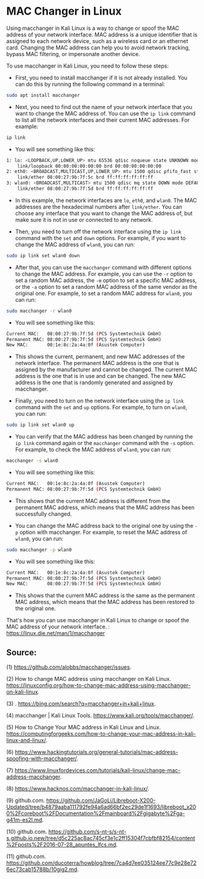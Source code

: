 # MAC Changer in Linux

Using macchanger in Kali Linux is a way to change or spoof the MAC address of your network interface. MAC address is a unique identifier that is assigned to each network device, such as a wireless card or an ethernet card. Changing the MAC address can help you to avoid network tracking, bypass MAC filtering, or impersonate another device.

To use macchanger in Kali Linux, you need to follow these steps:

- First, you need to install macchanger if it is not already installed. You can do this by running the following command in a terminal:

```bash
sudo apt install macchanger
```

- Next, you need to find out the name of your network interface that you want to change the MAC address of. You can use the `ip link` command to list all the network interfaces and their current MAC addresses. For example:

```bash
ip link
```

- You will see something like this:

```bash
1: lo: <LOOPBACK,UP,LOWER_UP> mtu 65536 qdisc noqueue state UNKNOWN mode DEFAULT group default qlen 1000
    link/loopback 00:00:00:00:00:00 brd 00:00:00:00:00:00
2: eth0: <BROADCAST,MULTICAST,UP,LOWER_UP> mtu 1500 qdisc pfifo_fast state UP mode DEFAULT group default qlen 1000
    link/ether 08:00:27:9b:7f:5c brd ff:ff:ff:ff:ff:ff
3: wlan0: <BROADCAST,MULTICAST> mtu 1500 qdisc mq state DOWN mode DEFAULT group default qlen 1000
    link/ether 08:00:27:9b:7f:5d brd ff:ff:ff:ff:ff:ff
```

- In this example, the network interfaces are `lo`, `eth0`, and `wlan0`. The MAC addresses are the hexadecimal numbers after `link/ether`. You can choose any interface that you want to change the MAC address of, but make sure it is not in use or connected to any network.

- Then, you need to turn off the network interface using the `ip link` command with the `set` and `down` options. For example, if you want to change the MAC address of `wlan0`, you can run:

```bash
sudo ip link set wlan0 down
```

- After that, you can use the `macchanger` command with different options to change the MAC address. For example, you can use the `-r` option to set a random MAC address, the `-m` option to set a specific MAC address, or the `-a` option to set a random MAC address of the same vendor as the original one. For example, to set a random MAC address for `wlan0`, you can run:

```bash
sudo macchanger -r wlan0
```

- You will see something like this:

```bash
Current MAC:   08:00:27:9b:7f:5d (PCS Systemtechnik GmbH)
Permanent MAC: 08:00:27:9b:7f:5d (PCS Systemtechnik GmbH)
New MAC:       00:1e:8c:2a:4a:0f (Asustek Computer)
```

- This shows the current, permanent, and new MAC addresses of the network interface. The permanent MAC address is the one that is assigned by the manufacturer and cannot be changed. The current MAC address is the one that is in use and can be changed. The new MAC address is the one that is randomly generated and assigned by macchanger.

- Finally, you need to turn on the network interface using the `ip link` command with the `set` and `up` options. For example, to turn on `wlan0`, you can run:

```bash
sudo ip link set wlan0 up
```

- You can verify that the MAC address has been changed by running the `ip link` command again or the `macchanger` command with the `-s` option. For example, to check the MAC address of `wlan0`, you can run:

```bash
macchanger -s wlan0
```

- You will see something like this:

```bash
Current MAC:   00:1e:8c:2a:4a:0f (Asustek Computer)
Permanent MAC: 08:00:27:9b:7f:5d (PCS Systemtechnik GmbH)
```

- This shows that the current MAC address is different from the permanent MAC address, which means that the MAC address has been successfully changed.

- You can change the MAC address back to the original one by using the `-p` option with macchanger. For example, to reset the MAC address of `wlan0`, you can run:

```bash
sudo macchanger -p wlan0
```

- You will see something like this:

```bash
Current MAC:   00:1e:8c:2a:4a:0f (Asustek Computer)
Permanent MAC: 08:00:27:9b:7f:5d (PCS Systemtechnik GmbH)
New MAC:       08:00:27:9b:7f:5d (PCS Systemtechnik GmbH)
```

- This shows that the current MAC address is the same as the permanent MAC address, which means that the MAC address has been restored to the original one.

That's how you can use macchanger in Kali Linux to change or spoof the MAC address of your network interface. 
: https://linux.die.net/man/1/macchanger

## Source:

(1) https://github.com/alobbs/macchanger/issues.

(2) How to change MAC address using macchanger on Kali Linux. https://linuxconfig.org/how-to-change-mac-address-using-macchanger-on-kali-linux.

(3) . https://bing.com/search?q=macchanger+in+kali+linux.

(4) macchanger | Kali Linux Tools. https://www.kali.org/tools/macchanger/.

(5) How to Change Your MAC address in Kali Linux and Linux. https://computingforgeeks.com/how-to-change-your-mac-address-in-kali-linux-and-linux/.

(6)  https://www.hackingtutorials.org/general-tutorials/mac-address-spoofing-with-macchanger/.

(7)  https://www.linuxfordevices.com/tutorials/kali-linux/change-mac-address-macchanger.

(8)  https://www.hacknos.com/macchanger-in-kali-linux/.

(9) github.com. https://github.com/JaGoLi/Libreboot-X200-Updated/tree/b4879aaba111792fe94a6ad66bf2ec29de1f1693/libreboot_x200%2Fcoreboot%2FDocumentation%2Fmainboard%2Fgigabyte%2Fga-g41m-es2l.md.

(10) github.com. https://github.com/s-nt-s/s-nt-s.github.io.new/tree/d5c225ac8ac745cf3e1c2ff15304f7cbfbf82154/content%2Fposts%2F2016-07-28_apuntes_lfcs.md.

(11) github.com. https://github.com/ducoterra/howblog/tree/7ca4d7ee035124ee77c9e28e726ec73cab15788b/10gig2.md.
